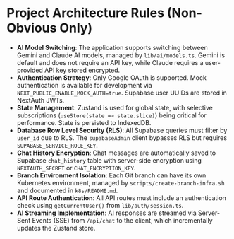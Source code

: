 # Project Architecture Rules (Non-Obvious Only)
- **AI Model Switching**: The application supports switching between Gemini and Claude AI models, managed by `lib/ai/models.ts`. Gemini is default and does not require an API key, while Claude requires a user-provided API key stored encrypted.
- **Authentication Strategy**: Only Google OAuth is supported. Mock authentication is available for development via `NEXT_PUBLIC_ENABLE_MOCK_AUTH=true`. Supabase user UUIDs are stored in NextAuth JWTs.
- **State Management**: Zustand is used for global state, with selective subscriptions (`useStore(state => state.slice)`) being critical for performance. State is persisted to IndexedDB.
- **Database Row Level Security (RLS)**: All Supabase queries must filter by `user_id` due to RLS. The `supabaseAdmin` client bypasses RLS but requires `SUPABASE_SERVICE_ROLE_KEY`.
- **Chat History Encryption**: Chat messages are automatically saved to Supabase `chat_history` table with server-side encryption using `NEXTAUTH_SECRET` or `CHAT_ENCRYPTION_KEY`.
- **Branch Environment Isolation**: Each Git branch can have its own Kubernetes environment, managed by `scripts/create-branch-infra.sh` and documented in `k8s/README.md`.
- **API Route Authentication**: All API routes must include an authentication check using `getCurrentUser()` from `lib/auth/session.ts`.
- **AI Streaming Implementation**: AI responses are streamed via Server-Sent Events (SSE) from `/api/chat` to the client, which incrementally updates the Zustand store.
